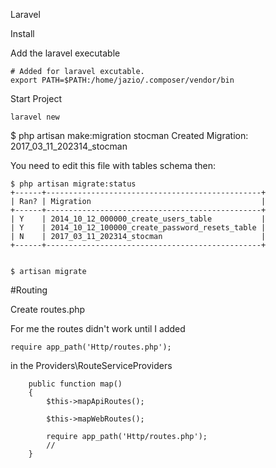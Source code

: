Laravel

Install

Add the laravel executable

```
# Added for laravel excutable.
export PATH=$PATH:/home/jazio/.composer/vendor/bin
```

Start Project

```
laravel new
```

$ php artisan make:migration stocman
Created Migration: 2017_03_11_202314_stocman

You need to edit this file with tables schema then:

```
$ php artisan migrate:status
+------+------------------------------------------------+
| Ran? | Migration                                      |
+------+------------------------------------------------+
| Y    | 2014_10_12_000000_create_users_table           |
| Y    | 2014_10_12_100000_create_password_resets_table |
| N    | 2017_03_11_202314_stocman                      |
+------+------------------------------------------------+


$ artisan migrate

```


#Routing

Create routes.php

For me the routes didn't work until I added
```
require app_path('Http/routes.php');
```

in the Providers\RouteServiceProviders

```
    public function map()
    {
        $this->mapApiRoutes();

        $this->mapWebRoutes();

        require app_path('Http/routes.php');
        //
    }
```
